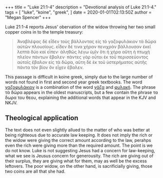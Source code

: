 +++
title = "Luke 21:1-4"
description = "Devotional analysis of Luke 21:1-4."
tags = [
    "luke",
    "koine",
    "greek",
]
date = 2020-01-01T02:13:50Z
author = "Megan Spencer"
+++

Luke 21:1-4 reports Jesus' obervation of the widow throwing her two small copper coins in to the temple treasury:

> Ἀναβλέψας δὲ εἶδεν τοὺς βάλλοντας εἰς τὸ γαζοφυλάκιον τὰ δῶρα αὐτῶν πλουσίους. εἶδεν δέ τινα χήραν πενιχρὰν βάλλουσαν ἐκεῖ  λεπτὰ δύο  καὶ εἶπεν· ἀληθῶς λέγω ὑμῖν ὅτι ἡ χήρα  αὕτη ἡ πτωχὴ πλεῖον πάντων ἔβαλεν· πάντες γὰρ οὗτοι ἐκ τοῦ περισσεύοντος αὐτοῖς ἔβαλον εἰς τὰ δῶρα, αὕτη δὲ ἐκ τοῦ ὑστερήματος αὐτῆς πάντα τὸν βίον ὃν εἶχεν ἔβαλεν. 

This passage is difficult in koine greek, simply due to the large number of words not found in first and second year greek textbooks. The word [γαζοφυλάκιον](https://biblicaltext.com/dictionary/γαζοφυλάκιον) is a combination of the word 
[γάζα](https://biblicaltext.com/dictionary/γάζα) and [φυλακή](https://biblicaltext.com/dictionary/φυλακή). The phrase τὰ δῶρα appears in the oldest manuscripts, but a few contain the phrase τα δωρα του θεου, explaining the additional words that appear in the KJV and NKJV.

## Theological application

The text does not even slightly allued to the matter of who was better at being righteous due to accurate law keeping. It does not imply the rich or the widow were giving the correct amount according to the law, perahps even the rich were giving more than the required amount. The point is we do not know. Luke is not suggesting Jesus had a concern for law-keeping, what we see is Jeusus concern for generousity. The rich are giving out of their surplus, they are giving what for them, may as well be the excess leftovers. The poor widow, on the other hand, is sacrificially giving, those two coins are all that she had. 


[go]: <https://golang.org/>
[gohtmltemplate]: <https://golang.org/pkg/html/template/>

